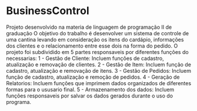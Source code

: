 # BusinessControl
Projeto desenvolvido na materia de linguagem de programação II de graduação
O objetivo do trabalho é desenvolver um sistema de controle de uma cantina levando em consideração os itens do cardápio, informações dos clientes e o relacionamento entre esse dois na forma do pedido.
O projeto foi subdividido em 5 partes responsaveis por diferentes funções do necessarias:
1 - Gestão de Cliente: Incluem funções de cadastro, atualização e removação de clientes.
2 - Gestão de Item: Incluem função de cadastro, atualização e removação de itens.
3 - Gestão de Pedidos: Incluem função de cadastro, atualização e remoção de pedidos.
4 - Geração de Relatorios: Incluem funções que imprimem dados organizados de diferentes formas para o ususario final.
5 - Armazenamento dos dados: Incluem funções responsaveis por salvar os dados gerados durante o uso do programa.
